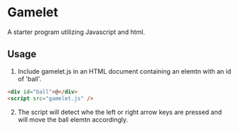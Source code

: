 # Gamelet

A starter program utilizing Javascript and html.

## Usage

1. Include gamelet.js in an HTML document containing an
   elemtn with an id of 'ball'.

```html
<div id="ball">@</div>
<script src="gamelet.js" />
```

2. The script will detect whe the left or right arrow
   keys are pressed and will move the ball elemtn
   accordingly.
